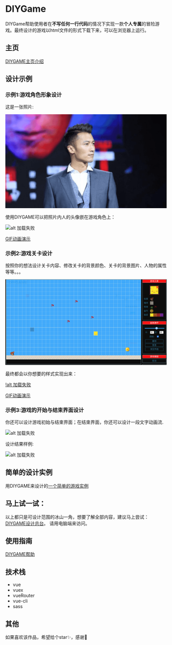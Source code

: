 # DIYGame
DIYGame帮助使用者在**不写任何一行代码**的情况下实现一款**个人专属**的冒险游戏。最终设计的游戏以html文件的形式下载下来，可以在浏览器上运行。

## 主页

[DIYGAME主页介绍](http://diygame.vip/#/)

## 设计示例

### 示例1:游戏角色形象设计

这是一张照片:

![alt 加载失败](./README/XTFpicture.png)

使用DIYGAME可以把照片内人的头像嵌在游戏角色上：

![alt 加载失败](./src/pic/helpPage/playerFigureResult.png)

[GIF动画演示](./README/playFigure.md)


### 示例2:游戏关卡设计

按照你的想法设计关卡内容、修改关卡的背景颜色、关卡的背景图片、人物的属性等等。。。

![alt 加载失败](./README/gamePanelExample.png)

最终都会以你想要的样式实现出来：

[!alt 加载失败](./src/pic/helpPage/gameDesignResult.png)

[GIF动画演示](./README/structureDesign.md)


### 示例3:游戏的开始与结束界面设计

你还可以设计游戏初始与结束界面；在结束界面，你还可以设计一段文字动画流.

![alt 加载失败](./README/startFace.png.png)

设计结果样例:

![alt 加载失败](./src/pic/helpPage/faceDesignResult.png)


## 简单的设计实例


用DIYGAME来设计的[一个简单的游戏实例](http://diygame.vip/#/previewPage)


## 马上试一试：


以上都只是可设计范围的冰山一角，想要了解全部内容，建议马上尝试：[DIYGAME设计总台](http://diygame.vip/#/entireGame)。
请用电脑端来访问。


## 使用指南

[DIYGAME帮助](http://diygame.vip/#/help)

## 技术栈

- vue
- vuex
- vueRouter
- vue-cli
- sass

## 其他

如果喜欢该作品，希望给个star✨，感谢🙏
